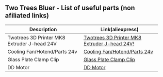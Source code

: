 ## Two Trees Bluer - List of useful parts (non afiliated links)

Description  | Link(aliexpress)
------------ | -------------
Twotrees 3D Printer MK8 Extruder J-head 24V | [Twotrees 3D Printer MK8 Extruder J-head 24V!](https://www.aliexpress.com/item/4000690383982.html?spm=a2g0o.store_pc_groupList.8148356.27.b1636da8EDnDKK)
Cooling Fan/Hotend/Parts 24v | [Cooling Fan/Hotend/Parts 24v](https://www.aliexpress.com/item/4000829295351.html?spm=a2g0o.store_pc_topSellerIng.8148356.11.13eb1e22ADmKye)
Glass Plate Clamp Clip | [Glass Plate Clamp Clip](https://a.aliexpress.com/_mq5s08r)
DD Motor | [DD Motor](https://a.aliexpress.com/_mOfCHgB)
